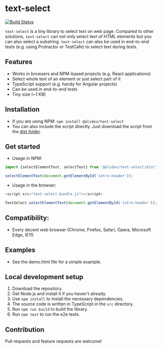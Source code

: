# text-select

[![Build Status](https://travis-ci.org/ali-kamalizade/text-select.svg?branch=master)](https://travis-ci.org/ali-kamalizade/text-select)

`text-select` is a tiny library to select text on web page.
Compared to other solutions, `text-select` can not only select text of HTML elements but you can also select a substring.
`text-select` can also be used in end-to-end tests (e.g. using Protractor or TestCafe) to select text during tests.

## Features
- Works in browsers and NPM-based projects (e.g. React applications)
- Select whole text of an element or just select part of it
- TypeScript support (e.g. handy for Angular projects)
- Can be used in end-to-end tests
- Tiny size (~1 KB)

## Installation
- If you are using NPM: ```npm install @alidev/text-select```
- You can also include the script directly. Just download the script from the [dist folder](https://github.com/ali-kamalizade/text-select/tree/master/dist).

## Get started
- Usage in NPM:
```javascript
import {selectElementText, selectText} from '@alidev/text-select/dist';

selectElementText(document.getElementById('intro-header'));
```
- Usage in the browser:
```javascript
<script src="text-select.bundle.js"></script>

TextSelect.selectElementText(document.getElementById('intro-header'));
```

## Compatibility:
- Every decent web browser (Chrome, Firefox, Safari, Opera, Microsoft Edge, IE11)

## Examples
- See the demo.html file for a simple example.

## Local development setup
1. Download the repository.
2. Get Node.js and install it if you haven't already.
3. Use ```npm install``` to install the necessary dependencies.
4. The source code is written in TypeScript in the `src` directory.
5. Run ```npm run build``` to build the library.
6. Run ```npm test``` to run the e2e tests.

## Contribution
Pull requests and feature requests are welcome!
